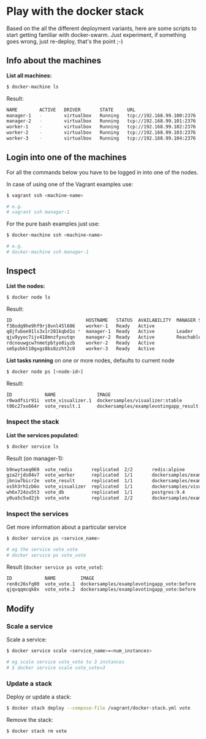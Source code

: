# Play with the docker stack

Based on the all the different deployment variants, here are some scripts to start getting familiar with docker-swarm. 
Just experiment, if something goes wrong, just re-deploy, that's the point ;-)

## Info about the machines

**List all machines:**
```sh
$ docker-machine ls
```

Result:
```sh
NAME        ACTIVE   DRIVER       STATE     URL                         SWARM   DOCKER        ERRORS
manager-1   -        virtualbox   Running   tcp://192.168.99.100:2376           v17.03.0-ce   
manager-2   -        virtualbox   Running   tcp://192.168.99.101:2376           v17.03.0-ce   
worker-1    -        virtualbox   Running   tcp://192.168.99.102:2376           v17.03.0-ce   
worker-2    -        virtualbox   Running   tcp://192.168.99.103:2376           v17.03.0-ce   
worker-3    -        virtualbox   Running   tcp://192.168.99.104:2376           v17.03.0-ce   
```

## Login into one of the machines

For all the commands below you have to be logged in into one of the nodes.

In case of using one of the Vagrant examples use:

```sh
$ vagrant ssh <machine-name>

# e.g.
# vagrant ssh manager-1
```

For the pure bash examples just use:

```sh
$ docker-machine ssh <machine-name>

# e.g.
# docker-machine ssh manager-1
```

## Inspect

**List the nodes:**
```sh
$ docker node ls
```

Result:
```sh
ID                           HOSTNAME   STATUS  AVAILABILITY  MANAGER STATUS
f38odq9he9hf9rj8vnl45l606    worker-1   Ready   Active        
q8jfuboe91ls3x1r281kqbd1o *  manager-1  Ready   Active        Leader
qju9yyoc7ijv418mnzfyxutqn    manager-2  Ready   Active        Reachable
rdcnouwgcw7nmetpbtyo8iyzb    worker-2   Ready   Active        
sm5pzbkt10gxgz8bs8zzht2c0    worker-3   Ready   Active        
```


**List tasks running** on one or more nodes, defaults to current node
```sh
$ docker node ps [<node-id>]
```

Result:
```sh
ID            NAME               IMAGE                                         NODE       DESIRED STATE  CURRENT STATE          ERROR  PORTS
r0wadfsir91i  vote_visualizer.1  dockersamples/visualizer:stable               manager-1  Running        Running 2 minutes ago         
t06c27xx664r  vote_result.1      dockersamples/examplevotingapp_result:before  manager-1  Running        Running 2 minutes ago      
```




### Inspect the stack

**List the services populated:**
```sh
$ docker service ls
```

Result (on manager-1):
```sh
b9nwytxeq069  vote_redis       replicated  2/2       redis:alpine
gza2rjds04v7  vote_worker      replicated  1/1       dockersamples/examplevotingapp_worker:latest
jbniw7bicr2e  vote_result      replicated  1/1       dockersamples/examplevotingapp_result:before
os5h3rh1zb6o  vote_visualizer  replicated  1/1       dockersamples/visualizer:stable
wh6x724zu5t3  vote_db          replicated  1/1       postgres:9.4
y0ua5c5ud2jb  vote_vote        replicated  2/2       dockersamples/examplevotingapp_vote:beforedocker servi
```


### Inspect the services

Get more information about a particular service
```sh
$ docker service ps <service_name>

# eg the service vote_vote
# docker service ps vote_vote
```

Result (```docker service ps vote_vote```):
```sh
ID            NAME         IMAGE                                       NODE      DESIRED STATE  CURRENT STATE          ERROR  PORTS
ren8c26sfq00  vote_vote.1  dockersamples/examplevotingapp_vote:before  worker-3  Running        Running 5 minutes ago         
qjqvqqmcqk8x  vote_vote.2  dockersamples/examplevotingapp_vote:before  worker-1  Running        Running 5 minutes ago      
```

## Modify

### Scale a service

Scale a service:
```sh
$ docker service scale <service_name>=<num_instances>

# eg scale service vote_vote to 3 instances
# $ docker service scale vote_vote=3
```

### Update a stack

Deploy or update a stack:
```sh
$ docker stack deploy --compose-file /vagrant/docker-stack.yml vote
```

Remove the stack:
```sh
$ docker stack rm vote
```

